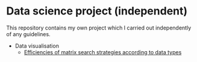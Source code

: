 # Data science project (independent)

This repository contains my own project which I carried out independently of any guidelines.

* Data visualisation
    * [Efficiencies of matrix search strategies according to data types](https://github.com/gknam/projects/blob/master/DataScience/Independent/EfficienciesOfMatrixSearchStrategiesAccordingToDataTypes.ipynb)